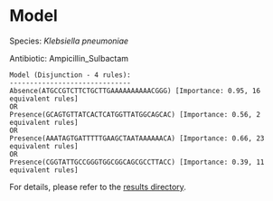 
# Model

Species: *Klebsiella pneumoniae*

Antibiotic: Ampicillin_Sulbactam

```
Model (Disjunction - 4 rules):
------------------------------
Absence(ATGCCGTCTTCTGCTTGAAAAAAAAAACGGG) [Importance: 0.95, 16 equivalent rules]
OR
Presence(GCAGTGTTATCACTCATGGTTATGGCAGCAC) [Importance: 0.56, 2 equivalent rules]
OR
Presence(AAATAGTGATTTTTGAAGCTAATAAAAAACA) [Importance: 0.66, 23 equivalent rules]
OR
Presence(CGGTATTGCCGGGTGGCGGCAGCGCCTTACC) [Importance: 0.39, 11 equivalent rules]

```

For details, please refer to the [results directory](../../../../../results/scm_b/klebsiella%20pneumoniae/ampicillin_sulbactam/repeat_2/).

